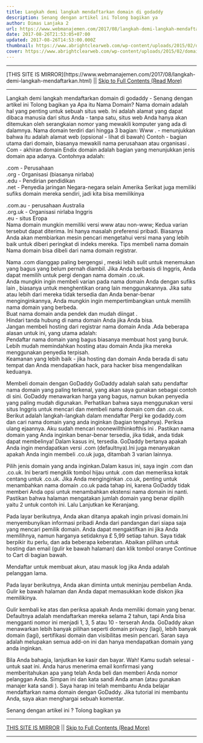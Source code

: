 ```yaml
---
title: Langkah demi langkah mendaftarkan domain di godaddy
description: Senang dengan artikel ini Tolong bagikan ya
author: Dimas Lanjaka 2
url: https://www.webmanajemen.com/2017/08/langkah-demi-langkah-mendaftarkan.html
date: 2017-08-26T21:53:05+07:00
updated: 2017-08-26T14:53:00.000Z
thumbnail: https://www.abrightclearweb.com/wp-content/uploads/2015/02/domain-name-suffixes.jpeg
cover: https://www.abrightclearweb.com/wp-content/uploads/2015/02/domain-name-suffixes.jpeg
---
```


<hr/> [THIS SITE IS MIRROR](https://www.webmanajemen.com/2017/08/langkah-demi-langkah-mendaftarkan.html) || <a href="https://www.webmanajemen.com/2017/08/langkah-demi-langkah-mendaftarkan.html" rel="follow" class="button" id="read-more">Skip to Full Contents (Read More)</a> <hr/> Langkah demi langkah mendaftarkan domain di godaddy - Senang dengan artikel ini Tolong bagikan ya Apa itu Nama Domain? 
Nama domain adalah hal yang penting untuk sebuah situs web. Ini adalah alamat yang dapat dibaca manusia dari situs Anda - tanpa satu, situs web Anda hanya akan ditemukan oleh serangkaian nomor yang mewakili komputer yang ada di dalamnya. 
Nama domain terdiri dari hingga 3 bagian: 
Www . - menunjukkan bahwa itu adalah alamat web (opsional - lihat di bawah) 
Contoh - bagian utama dari domain, biasanya mewakili nama perusahaan atau organisasi 
. Com - akhiran domain 
 Endix domain adalah bagian yang menunjukkan jenis domain apa adanya. Contohnya adalah: 

 .com - Perusahaan    
 .org - Organisasi (biasanya nirlaba)    
 .edu - Pendirian pendidikan    
 .net - Penyedia jaringan
Negara-negara selain Amerika Serikat juga memiliki sufiks domain mereka sendiri, jadi kita bisa memilikinya 

 .com.au - perusahaan Australia    
 .org.uk - Organisasi nirlaba Inggris    
 .eu - situs Eropa    
Nama domain mungkin memiliki versi www atau non-www; Kedua varian tersebut dapat diterima. Ini hanya masalah preferensi pribadi. Biasanya Anda akan membiarkan mesin pencari mengetahui versi mana yang lebih baik untuk diberi peringkat di indeks mereka.
 Tips membeli nama domain 
Nama domain bisa dibeli dari nama domain registrar. 

 Nama .com dianggap paling bergengsi , meski lebih sulit untuk menemukan yang bagus yang belum pernah diambil. Jika Anda berbasis di Inggris, Anda dapat memilih untuk pergi dengan nama domain .co.uk.    
 Anda mungkin ingin membeli varian pada nama domain Anda dengan sufiks lain , biasanya untuk menghentikan orang lain menggunakannya. Jika satu atau lebih dari mereka tidak tersedia dan Anda benar-benar menginginkannya, Anda mungkin ingin mempertimbangkan untuk memilih nama domain yang berbeda.    
 Buat nama domain anda pendek dan mudah diingat .    
 Hindari tanda hubung di nama domain Anda jika Anda bisa.    
 Jangan membeli hosting dari registrar nama domain Anda .Ada beberapa alasan untuk ini, yang utama adalah:      
 Pendaftar nama domain yang bagus biasanya membuat host yang buruk.        
 Lebih mudah memindahkan hosting atau domain Anda jika mereka menggunakan penyedia terpisah.        
 Keamanan yang lebih baik - jika hosting dan domain Anda berada di satu tempat dan Anda mendapatkan hack, para hacker bisa mengendalikan keduanya.        


 Membeli domain dengan GoDaddy 
GoDaddy adalah salah satu pendaftar nama domain yang paling terkenal, yang akan saya gunakan sebagai contoh di sini. 
GoDaddy menawarkan harga yang bagus, namun bukan penyedia yang paling mudah digunakan. 
Perhatikan bahwa saya menggunakan versi situs Inggris untuk mencari dan membeli nama domain com dan .co.uk. 
 Berikut adalah langkah-langkah dalam mendaftar 
Pergi ke godaddy.com    dan cari nama domain yang anda inginkan (bagian tengahnya). Periksa ulang ejaannya. 
Aku sudah mencari    noonewillthinkofthis ini    . 
Pastikan nama domain yang Anda inginkan benar-benar tersedia, jika tidak, anda tidak dapat membelinya! 
Dalam kasus ini, tersedia. 
GoDaddy bertanya apakah Anda ingin mendapatkan versi .com (defaultnya).Ini juga menanyakan apakah Anda ingin membeli .co.uk juga, ditambah 3 varian lainnya. 

Pilih jenis domain yang anda inginkan.Dalam kasus ini, saya ingin .com dan .co.uk. Ini berarti mengklik tombol hijau untuk .com dan memeriksa kotak centang untuk .co.uk. 
Jika Anda menginginkan .co.uk, penting untuk menambahkan nama domain .co.uk pada tahap ini, karena GoDaddy tidak memberi Anda opsi untuk menambahkan ekstensi nama domain ini nanti. 
Pastikan bahwa halaman mengatakan jumlah domain yang benar dipilih yaitu 2 untuk contoh ini. Lalu Lanjutkan ke Keranjang. 

Pada layar berikutnya, Anda akan ditanya apakah ingin privasi domain.Ini menyembunyikan informasi pribadi Anda dari pandangan dari siapa saja yang mencari pemilik domain. Anda dapat mengaktifkan ini jika Anda memilihnya, namun harganya setidaknya £ 5,99 setiap tahun. Saya tidak berpikir itu perlu, dan ada beberapa keberatan.
Abaikan pilihan untuk hosting dan email (gulir ke bawah halaman) dan klik tombol oranye Continue to Cart di bagian bawah. 

Mendaftar untuk membuat akun, atau masuk log jika Anda adalah pelanggan lama. 

Pada layar berikutnya, Anda akan diminta untuk meninjau pembelian Anda. 
Gulir ke bawah halaman dan Anda dapat memasukkan kode diskon jika memilikinya.    

Gulir kembali ke atas dan periksa apakah Anda memiliki domain yang benar. Defaultnya adalah mendaftarkan mereka selama 2 tahun, tapi Anda bisa mengganti nomor ini menjadi 1, 3, 5 atau 10 - terserah Anda.
GoDaddy akan menawarkan lebih banyak pilihan seperti domain privacy (lagi), lebih banyak domain (lagi), sertifikasi domain dan visibilitas mesin pencari. Saran saya adalah melupakan semua add-on ini dan hanya mendapatkan domain yang anda inginkan. 

Bila Anda bahagia, lanjutkan ke kasir dan bayar. 
Wah! Kamu sudah selesai - untuk saat ini. Anda harus menerima email konfirmasi yang memberitahukan apa yang telah Anda beli dan memberi Anda nomor pelanggan Anda. Simpan ini dan kata sandi Anda aman (atau gunakan     manajer kata sandi     ). 
Saya harap ini telah membantu Anda belajar mendaftarkan nama domain dengan GoDaddy. Jika tutorial ini membantu Anda, saya akan menghargai sebuah komentar. 

Senang dengan artikel ini ?             Tolong bagikan ya <hr/> [THIS SITE IS MIRROR](https://www.webmanajemen.com/2017/08/langkah-demi-langkah-mendaftarkan.html) || <a href="https://www.webmanajemen.com/2017/08/langkah-demi-langkah-mendaftarkan.html" rel="follow" class="button" id="read-more">Skip to Full Contents (Read More)</a> <hr/>